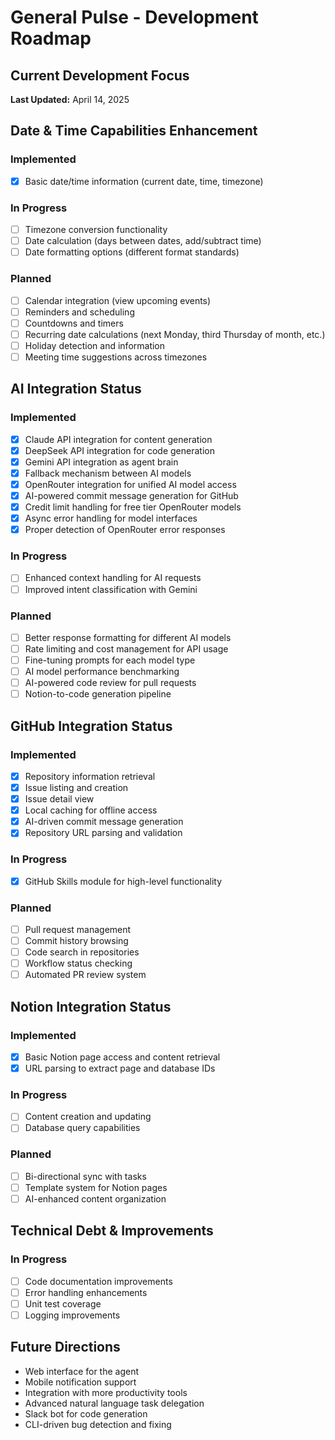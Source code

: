 # General Pulse - Development Roadmap

## Current Development Focus
**Last Updated:** April 14, 2025

## Date & Time Capabilities Enhancement

### Implemented
- [x] Basic date/time information (current date, time, timezone)

### In Progress
- [ ] Timezone conversion functionality
- [ ] Date calculation (days between dates, add/subtract time)
- [ ] Date formatting options (different format standards)

### Planned
- [ ] Calendar integration (view upcoming events)
- [ ] Reminders and scheduling
- [ ] Countdowns and timers
- [ ] Recurring date calculations (next Monday, third Thursday of month, etc.)
- [ ] Holiday detection and information
- [ ] Meeting time suggestions across timezones

## AI Integration Status

### Implemented
- [x] Claude API integration for content generation
- [x] DeepSeek API integration for code generation 
- [x] Gemini API integration as agent brain
- [x] Fallback mechanism between AI models
- [x] OpenRouter integration for unified AI model access
- [x] AI-powered commit message generation for GitHub
- [x] Credit limit handling for free tier OpenRouter models
- [x] Async error handling for model interfaces
- [x] Proper detection of OpenRouter error responses

### In Progress
- [ ] Enhanced context handling for AI requests
- [ ] Improved intent classification with Gemini

### Planned
- [ ] Better response formatting for different AI models
- [ ] Rate limiting and cost management for API usage
- [ ] Fine-tuning prompts for each model type
- [ ] AI model performance benchmarking
- [ ] AI-powered code review for pull requests
- [ ] Notion-to-code generation pipeline

## GitHub Integration Status

### Implemented
- [x] Repository information retrieval
- [x] Issue listing and creation
- [x] Issue detail view
- [x] Local caching for offline access
- [x] AI-driven commit message generation
- [x] Repository URL parsing and validation

### In Progress
- [x] GitHub Skills module for high-level functionality

### Planned
- [ ] Pull request management
- [ ] Commit history browsing
- [ ] Code search in repositories
- [ ] Workflow status checking
- [ ] Automated PR review system

## Notion Integration Status

### Implemented
- [x] Basic Notion page access and content retrieval
- [x] URL parsing to extract page and database IDs

### In Progress
- [ ] Content creation and updating
- [ ] Database query capabilities

### Planned
- [ ] Bi-directional sync with tasks
- [ ] Template system for Notion pages
- [ ] AI-enhanced content organization

## Technical Debt & Improvements

### In Progress
- [ ] Code documentation improvements
- [ ] Error handling enhancements
- [ ] Unit test coverage
- [ ] Logging improvements

## Future Directions
- Web interface for the agent
- Mobile notification support
- Integration with more productivity tools
- Advanced natural language task delegation 
- Slack bot for code generation
- CLI-driven bug detection and fixing 